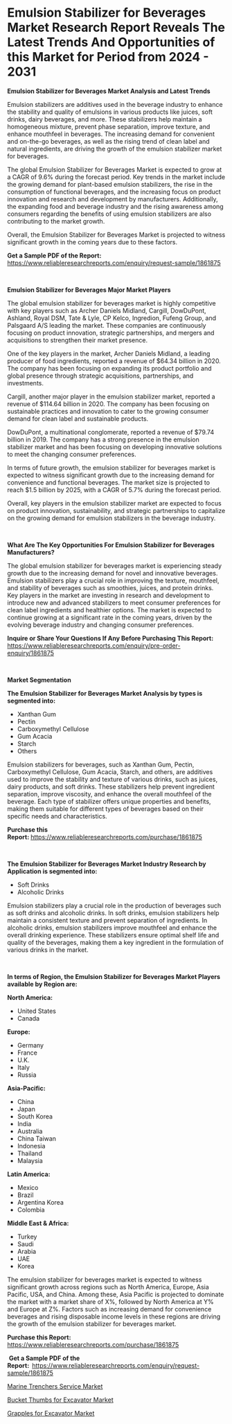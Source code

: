 <p><h1>Emulsion Stabilizer for Beverages Market Research Report Reveals The Latest Trends And Opportunities of this Market for Period from 2024 - 2031</h1></p><p><strong>Emulsion Stabilizer for Beverages Market Analysis and Latest Trends</strong></p>
<p><p>Emulsion stabilizers are additives used in the beverage industry to enhance the stability and quality of emulsions in various products like juices, soft drinks, dairy beverages, and more. These stabilizers help maintain a homogeneous mixture, prevent phase separation, improve texture, and enhance mouthfeel in beverages. The increasing demand for convenient and on-the-go beverages, as well as the rising trend of clean label and natural ingredients, are driving the growth of the emulsion stabilizer market for beverages.</p><p>The global Emulsion Stabilizer for Beverages Market is expected to grow at a CAGR of 9.6% during the forecast period. Key trends in the market include the growing demand for plant-based emulsion stabilizers, the rise in the consumption of functional beverages, and the increasing focus on product innovation and research and development by manufacturers. Additionally, the expanding food and beverage industry and the rising awareness among consumers regarding the benefits of using emulsion stabilizers are also contributing to the market growth.</p><p>Overall, the Emulsion Stabilizer for Beverages Market is projected to witness significant growth in the coming years due to these factors.</p></p>
<p><strong>Get a Sample PDF of the Report:&nbsp;</strong> <a href="https://www.reliableresearchreports.com/enquiry/request-sample/1861875">https://www.reliableresearchreports.com/enquiry/request-sample/1861875</a></p>
<p>&nbsp;</p>
<p><strong>Emulsion Stabilizer for Beverages Major Market Players</strong></p>
<p><p>The global emulsion stabilizer for beverages market is highly competitive with key players such as Archer Daniels Midland, Cargill, DowDuPont, Ashland, Royal DSM, Tate & Lyle, CP Kelco, Ingredion, Fufeng Group, and Palsgaard A/S leading the market. These companies are continuously focusing on product innovation, strategic partnerships, and mergers and acquisitions to strengthen their market presence.</p><p>One of the key players in the market, Archer Daniels Midland, a leading producer of food ingredients, reported a revenue of $64.34 billion in 2020. The company has been focusing on expanding its product portfolio and global presence through strategic acquisitions, partnerships, and investments.</p><p>Cargill, another major player in the emulsion stabilizer market, reported a revenue of $114.64 billion in 2020. The company has been focusing on sustainable practices and innovation to cater to the growing consumer demand for clean label and sustainable products.</p><p>DowDuPont, a multinational conglomerate, reported a revenue of $79.74 billion in 2019. The company has a strong presence in the emulsion stabilizer market and has been focusing on developing innovative solutions to meet the changing consumer preferences.</p><p>In terms of future growth, the emulsion stabilizer for beverages market is expected to witness significant growth due to the increasing demand for convenience and functional beverages. The market size is projected to reach $1.5 billion by 2025, with a CAGR of 5.7% during the forecast period.</p><p>Overall, key players in the emulsion stabilizer market are expected to focus on product innovation, sustainability, and strategic partnerships to capitalize on the growing demand for emulsion stabilizers in the beverage industry.</p></p>
<p>&nbsp;</p>
<p><strong>What Are The Key Opportunities For Emulsion Stabilizer for Beverages Manufacturers?</strong></p>
<p><p>The global emulsion stabilizer for beverages market is experiencing steady growth due to the increasing demand for novel and innovative beverages. Emulsion stabilizers play a crucial role in improving the texture, mouthfeel, and stability of beverages such as smoothies, juices, and protein drinks. Key players in the market are investing in research and development to introduce new and advanced stabilizers to meet consumer preferences for clean label ingredients and healthier options. The market is expected to continue growing at a significant rate in the coming years, driven by the evolving beverage industry and changing consumer preferences.</p></p>
<p><strong>Inquire or Share Your Questions If Any Before Purchasing This Report:</strong> <a href="https://www.reliableresearchreports.com/enquiry/pre-order-enquiry/1861875">https://www.reliableresearchreports.com/enquiry/pre-order-enquiry/1861875</a></p>
<p>&nbsp;</p>
<p><strong>Market Segmentation</strong></p>
<p><strong>The Emulsion Stabilizer for Beverages Market Analysis by types is segmented into:</strong></p>
<p><ul><li>Xanthan Gum</li><li>Pectin</li><li>Carboxymethyl Cellulose</li><li>Gum Acacia</li><li>Starch</li><li>Others</li></ul></p>
<p><p>Emulsion stabilizers for beverages, such as Xanthan Gum, Pectin, Carboxymethyl Cellulose, Gum Acacia, Starch, and others, are additives used to improve the stability and texture of various drinks, such as juices, dairy products, and soft drinks. These stabilizers help prevent ingredient separation, improve viscosity, and enhance the overall mouthfeel of the beverage. Each type of stabilizer offers unique properties and benefits, making them suitable for different types of beverages based on their specific needs and characteristics.</p></p>
<p><strong>Purchase this Report:&nbsp;</strong><a href="https://www.reliableresearchreports.com/purchase/1861875">https://www.reliableresearchreports.com/purchase/1861875</a></p>
<p>&nbsp;</p>
<p><strong>The Emulsion Stabilizer for Beverages Market Industry Research by Application is segmented into:</strong></p>
<p><ul><li>Soft Drinks</li><li>Alcoholic Drinks</li></ul></p>
<p><p>Emulsion stabilizers play a crucial role in the production of beverages such as soft drinks and alcoholic drinks. In soft drinks, emulsion stabilizers help maintain a consistent texture and prevent separation of ingredients. In alcoholic drinks, emulsion stabilizers improve mouthfeel and enhance the overall drinking experience. These stabilizers ensure optimal shelf life and quality of the beverages, making them a key ingredient in the formulation of various drinks in the market.</p></p>
<p>&nbsp;</p>
<p><strong>In terms of Region, the Emulsion Stabilizer for Beverages Market Players available by Region are:</strong></p>
<p>
    <p> <strong> North America: </strong>
        <ul>
            <li>United States</li>
            <li>Canada</li>
        </ul>
        </p> 
    <p> <strong> Europe: </strong>
        <ul>
            <li>Germany</li>
            <li>France</li>
            <li>U.K.</li>
            <li>Italy</li>
            <li>Russia</li>
        </ul>
        </p> 
    <p> <strong> Asia-Pacific: </strong>
        <ul>
            <li>China</li>
            <li>Japan</li>
            <li>South Korea</li>
            <li>India</li>
            <li>Australia</li>
            <li>China Taiwan</li>
            <li>Indonesia</li>
            <li>Thailand</li>
            <li>Malaysia</li>
        </ul>
        </p> 
    <p> <strong> Latin America: </strong>
        <ul>
            <li>Mexico</li>
            <li>Brazil</li>
            <li>Argentina Korea</li>
            <li>Colombia</li>
        </ul>
        </p> 
    <p> <strong> Middle East & Africa: </strong>
        <ul>
            <li>Turkey</li>
            <li>Saudi</li>
            <li>Arabia</li>
            <li>UAE</li>
            <li>Korea</li>
        </ul>
    </p>
    </p>
<p><p>The emulsion stabilizer for beverages market is expected to witness significant growth across regions such as North America, Europe, Asia Pacific, USA, and China. Among these, Asia Pacific is projected to dominate the market with a market share of X%, followed by North America at Y% and Europe at Z%. Factors such as increasing demand for convenience beverages and rising disposable income levels in these regions are driving the growth of the emulsion stabilizer for beverages market.</p></p>
<p><strong>Purchase this Report: </strong><a href="https://www.reliableresearchreports.com/purchase/1861875">https://www.reliableresearchreports.com/purchase/1861875</a></p>
<p>&nbsp;<strong>Get a Sample PDF of the Report:&nbsp;&nbsp;</strong><a href="https://www.reliableresearchreports.com/enquiry/request-sample/1861875">https://www.reliableresearchreports.com/enquiry/request-sample/1861875</a></p>
<p><strong></strong></p>
<p><p><a href="https://view.publitas.com/reportprime-1/marine-trenchers-service-market-research-report-unlocks-analysis-on-the-market-financial-status-market-size-and-market-revenue-upto-2030/">Marine Trenchers Service Market</a></p><p><a href="https://view.publitas.com/reportprime-1/bucket-thumbs-for-excavator-market-size-growth-and-forecast-from-2023-2030/">Bucket Thumbs for Excavator Market</a></p><p><a href="https://view.publitas.com/reportprime-1/grapples-for-excavator-market-research-report-the-key-to-successful-business-strategy-forecasted-for-period-from-2023-2030/">Grapples for Excavator Market</a></p></p>